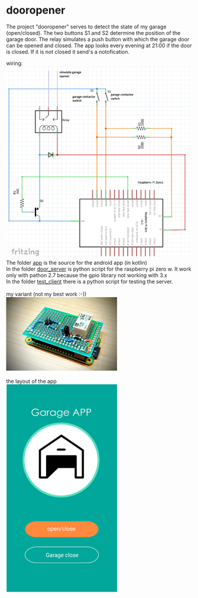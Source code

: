 # dooropener
The project "dooropener" serves to detect the state of my garage (open/closed). The two buttons S1 and S2 determine the position of the garage door. The relay simulates a push button with which the garage door can be opened and closed. The app looks every evening at 21:00 if the door is closed. If it is not closed it send's a notofication.

wiring:<br>
<img src="https://github.com/MarcelScherer/dooropener/blob/master/docu/wiring.jpg" width="500">
<br>
The folder [app](https://github.com/MarcelScherer/dooropener/tree/master/app) is the source for the android app (in kotlin)<br>
In the folder [door_server](https://github.com/MarcelScherer/dooropener/tree/master/door_server) is python script for the raspberry pi zero w. It work only with pathon 2.7 because the gpio library not working with 3.x <br>
In the folder [test_client](https://github.com/MarcelScherer/dooropener/tree/master/test_client) there is a python script for testing the server.
<br>
<br>
my variant (not my best work :-))<br>
<img src="https://github.com/MarcelScherer/dooropener/blob/master/docu/pic.jpg" width="300">
<br>
<br>
the layout of the app<br>
<img src="https://github.com/MarcelScherer/dooropener/blob/master/docu/Screenshot.png" width="300">
